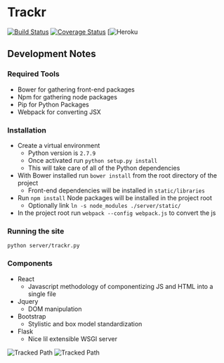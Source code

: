 # Trackr

[![Build Status](https://travis-ci.org/bencarothers/trackr.svg?branch=master)](https://travis-ci.org/bencarothers/trackr)
[![Coverage Status](https://coveralls.io/repos/bencarothers/trackr/badge.svg?branch=master&service=github)](https://coveralls.io/github/bencarothers/trackr?branch=master)
[![Heroku](https://heroku-badge.herokuapp.com/?app=bartrackr)

## Development Notes

### Required Tools

* Bower for gathering front-end packages 
* Npm for gathering node packages
* Pip for Python Packages
* Webpack for converting JSX

### Installation

* Create a virtual environment
    - Python version is ```2.7.9```
    - Once activated run ```python setup.py install```
    - This will take care of all of the Python dependencies
* With Bower installed run ```bower install``` from the root directory of the project
    - Front-end dependencies will be installed in ```static/libraries```
* Run ```npm install``` Node packages will be installed in the project root
    - Optionally link ```ln -s node_modules ./server/static/```
* In the project root run ```webpack --config webpack.js``` to convert the js

### Running the site
```python server/trackr.py```

### Components
* React 
    - Javascript methodology of componentizing JS and HTML into a single file
* Jquery
    - DOM manipulation
* Bootstrap
    - Stylistic and box model standardization 
* Flask
    - Nice lil extensible WSGI server


![Tracked Path](https://github.com/bencarothers/Trackr/blob/master/tracking_experiments/test_data/images/deadlift.png)
![Tracked Path](https://github.com/bencarothers/Trackr/blob/master/tracking_experiments/test_data/images/deadlift_path.png)

